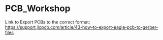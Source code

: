 # PCB_Workshop

Link to Export PCBs to the correct format:
https://support.jlcpcb.com/article/43-how-to-export-eagle-pcb-to-gerber-files
